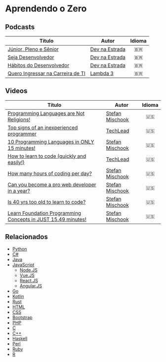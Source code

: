 # Aprendendo o Zero

## Podcasts
| Título | Autor | Idioma |
|-----------------|-------|:--------:|
| [Júnior, Pleno e Sênior](https://devnaestrada.com.br/2015/10/30/devcast-junior-pleno-senior.html) | [Dev na Estrada](https://devnaestrada.com.br/) | :brazil: |
| [Seja Desenvolvedor](https://devnaestrada.com.br/2017/04/11/seja-desenvolvedor.html) | [Dev na Estrada](https://devnaestrada.com.br/) | :brazil: |
| [Hábitos do Desenvolvedor](https://devnaestrada.com.br/2017/08/18/habitos-do-desenvolvedor.html) | [Dev na Estrada](https://devnaestrada.com.br/) | :brazil: |
| [Quero Ingressar na Carreira de TI](https://www.lambda3.com.br/2019/01/lambda3-podcast-127-quero-ingressar-na-carreira-de-ti/?fbclid=IwAR2R7EArvxv9AZd05SlEnB7jmpMExvl_LF-e-TRXtw_sIu6-SLC_3s_ww84) | [Lambda 3](https://www.lambda3.com.br/) | :brazil: |

## Videos
| Título | Autor | Idioma |
|-----------------|-------|:--------:|
| [Programming Languages are Not Religions!](https://www.youtube.com/watch?v=yrwOiqDzrBI) | [Stefan Mischook](https://www.youtube.com/channel/UCyUBW72KU30dfAYWLVNZO8Q) | :us: |
| [Top signs of an inexperienced programmer](https://www.youtube.com/watch?v=-W_VsLXmjJU) | [TechLead](https://www.youtube.com/channel/UC4xKdmAXFh4ACyhpiQ_3qBw) | :us: |
| [10 Programming Languages in ONLY 15 minutes!](https://www.youtube.com/watch?v=7bE2mI4ePeU) | [Stefan Mischook](https://www.youtube.com/channel/UCyUBW72KU30dfAYWLVNZO8Q) | :us: |
| [How to learn to code (quickly and easily!)](https://www.youtube.com/watch?v=R2pIutTspQA) | [TechLead](https://www.youtube.com/channel/UC4xKdmAXFh4ACyhpiQ_3qBw) | :us: |
| [How many hours of coding per day?](https://www.youtube.com/watch?v=S8Cy8mCRaEk) | [Stefan Mischook](https://www.youtube.com/channel/UCyUBW72KU30dfAYWLVNZO8Q) | :us: |
| [Can you become a pro web developer in a year?](https://www.youtube.com/watch?v=oKJz7HmrTro) | [Stefan Mischook](https://www.youtube.com/channel/UCyUBW72KU30dfAYWLVNZO8Q) | :us: |
| [Is 40 yrs too old to learn to code?](https://www.youtube.com/watch?v=jcggB6vRUzE) | [Stefan Mischook](https://www.youtube.com/channel/UCyUBW72KU30dfAYWLVNZO8Q) | :us: |
| [Learn Foundation Programming Concepts in JUST 15.49 minutes!](https://www.youtube.com/watch?v=6qDCrDHJ00g&t=842s) | [Stefan Mischook](https://www.youtube.com/channel/UCyUBW72KU30dfAYWLVNZO8Q) | :us: |

## Relacionados
- [Python](./python.md)
- [C#](./csharp.md)
- [Java](./java.md)
- [JavaScript](./javascript.md)
    - [Node.JS](./nodejs.md)
    - [Vue.JS](./vuejs.md)
    - [React.JS](./reactjs.md)
    - [Angular.JS](./angularjs.md)
- [Go](./go.md)
- [Kotlin](./kotlin.md)
- [Rust](./rust.md)
- [HTML](./html.md)
- [CSS](./css.md)
- [Bootstrap](./bootstrap.md)
- [PHP](./php.md)
- [C](./c.md)
- [C++](./cpp.md)
- [Haskell](./haskell.md)   
- [Perl](./perl.md)
- [Ruby](./ruby.md)
- [R](./r.md)
